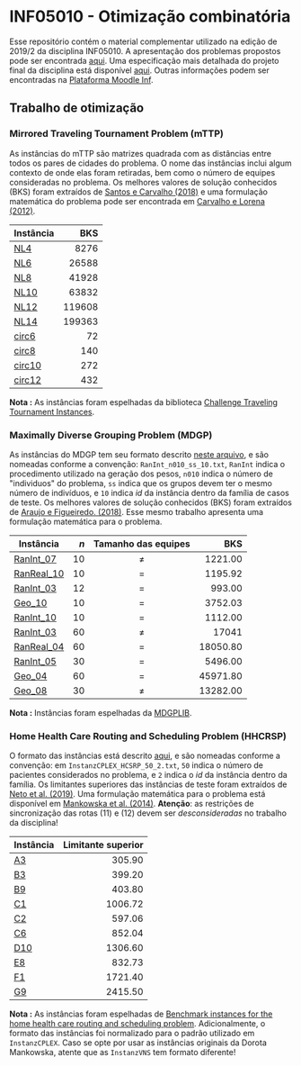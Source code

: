 
# INF05010 - Otimização combinatória

Esse repositório contém o material complementar utilizado na edição de 2019/2 da disciplina INF05010. A apresentação dos problemas propostos pode ser encontrada [aqui](trab-opt-apresentacao.pdf).
Uma especificação mais detalhada do projeto final da disciplina está disponível [aqui](trab-opt.pdf). Outras informações podem ser encontradas na [Plataforma Moodle Inf](https://moodle.inf.ufrgs.br/course/view.php?id=255).

## Trabalho de otimização

### Mirrored Traveling Tournament Problem (mTTP)

As instâncias do mTTP são matrizes quadrada com as distâncias entre todos os pares de cidades do problema. O nome das instâncias inclui algum contexto de onde elas foram retiradas, bem como o número de equipes consideradas no problema. Os melhores valores de solução conhecidos (BKS) foram extraídos de [Santos e Carvalho (2018)](https://proceedings.science/sbpo/papers/algoritmo-genetico-aplicado-a-otimizacao-do-planejamento-de-torneios-esportivos) e uma formulação matemática do problema pode ser encontrada em [Carvalho e Lorena (2012)](https://www.sciencedirect.com/science/article/abs/pii/S0360835212001726).

| Instância | BKS    |
|-----------|-------:|
|[NL4](instancias/mttp/N4.txt)             | 8276   |
|[NL6](instancias/mttp/N6.txt)             | 26588  |
|[NL8](instancias/mttp/N8.txt)             | 41928  |
|[NL10](instancias/mttp/N10.txt)           | 63832  |
|[NL12](instancias/mttp/N12.txt)           | 119608 |
|[NL14](instancias/mttp/N14.txt)           | 199363 |
|[circ6](instancias/mttp/circ6.txt)        | 72     |
|[circ8](instancias/mttp/circ8.txt)        | 140    |
|[circ10](instancias/mttp/circ10.txt)      | 272    |
|[circ12](instancias/mttp/circ12.txt)      | 432    |

__Nota :__ As instâncias foram espelhadas da biblioteca [Challenge Traveling Tournament Instances](https://mat.gsia.cmu.edu/TOURN/).


### Maximally Diverse Grouping Problem (MDGP)

As instâncias do MDGP tem seu formato descrito [neste arquivo](instancias/mdgp/instance_format.txt), e são nomeadas conforme a convenção: `RanInt_n010_ss_10.txt`, `RanInt` indica o procedimento utilizado na geração dos pesos, `n010` indica o número de "individuos" do problema, `ss` indica que os grupos devem ter o mesmo número de indivíduos, e `10` indica _id_ da instância dentro da família de casos de teste. Os melhores valores de solução conhecidos (BKS) foram extraídos de [Araujo e Figueiredo. (2018)](https://proceedings.science/sbpo/papers/o-problema-da-diversidade-maxima-de-grupos%3A-uma-abordagem-de-programacao-linear-inteira). Esse mesmo trabalho apresenta uma formulação matemática para o problema.

| Instância | _n_ | Tamanho das equipes | BKS |
|-----------|----:|:-------------------:|----:|
|[RanInt_07](instancias/mdgp/RanInt_n010_ds_07.txt)   | 10  | ≠   | 1221.00     |
|[RanReal_10](instancias/mdgp/RanReal_n010_ss_10.txt)  | 10  | =   | 1195.92    |
|[RanInt_03](instancias/mdgp/RanInt_n012_ss_03.txt)   | 12  | =   | 993.00      |
|[Geo_10](instancias/mdgp/Geo_n010_ss_10.txt)      | 10  | =   | 3752.03        |
|[RanInt_10](instancias/mdgp/RanInt_n010_ss_10.txt)   | 10  | =   | 1112.00    |
|[RanInt_03](instancias/mdgp/RanInt_n060_ds_03.txt)   | 60  | ≠   | 17041      |
|[RanReal_04](instancias/mdgp/RanReal_n060_ss_04.txt)  | 60  | =   | 18050.80   |
|[RanInt_05](instancias/mdgp/RanInt_n030_ss_05.txt)   | 30  | =   | 5496.00    |
|[Geo_04](instancias/mdgp/Geo_n060_ss_04.txt)      | 60  | =   | 45971.80   |
|[Geo_08](instancias/mdgp/Geo_n030_ds_08.txt)      | 30  | ≠   |  13282.00  |


__Nota :__ Instâncias foram espelhadas da [MDGPLIB](http://grafo.etsii.urjc.es/index.php/category/maximally-diverse-grouping/).


### Home Health Care Routing and Scheduling Problem (HHCRSP)

O formato das instâncias está descrito [aqui](http://wcms.itz.uni-halle.de/download.php?down=38056&elem=2882667), e são nomeadas conforme a convenção: em `InstanzCPLEX_HCSRP_50_2.txt`, `50` indica o número de pacientes considerados no problema, e `2` indica o _id_ da instância dentro da família. Os limitantes superiores das instâncias de teste foram extraídos de [Neto et al. (2019)](neto-2019.pdf). Uma formulação matemática para o problema está disponível em [Mankowska et al. (2014)](https://link.springer.com/article/10.1007%2Fs10729-013-9243-1). __Atenção__: as restrições de sincronização das rotas (11) e (12) devem ser _desconsideradas_ no trabalho da disciplina!

| Instância | Limitante superior |
|-----------|-------------------:|
|[A3](instancias/hhcrsp/InstanzCPLEX_HCSRP_10_3.txt)  |   305.90   |
|[B3](instancias/hhcrsp/InstanzCPLEX_HCSRP_25_3.txt)  |   399.20   |
|[B9](instancias/hhcrsp/InstanzCPLEX_HCSRP_25_9.txt)  |   403.80   |
|[C1](instancias/hhcrsp/InstanzCPLEX_HCSRP_50_1.txt)  |  1006.72   |
|[C2](instancias/hhcrsp/InstanzCPLEX_HCSRP_50_2.txt)  |   597.06   |
|[C6](instancias/hhcrsp/InstanzCPLEX_HCSRP_50_6.txt)  |   852.04   |
|[D10](instancias/hhcrsp/InstanzCPLEX_HCSRP_75_10.txt) |  1306.60   |
|[E8](instancias/hhcrsp/InstanzVNS_HCSRP_100_8.txt)  |   832.73   |
|[F1](instancias/hhcrsp/InstanzVNS_HCSRP_200_1.txt)  |  1721.40   |
|[G9](instancias/hhcrsp/InstanzVNS_HCSRP_300_9.txt)  |  2415.50   |


__Nota :__ As instâncias foram espelhadas de [Benchmark instances for the home health care routing and scheduling problem](https://prodlog.wiwi.uni-halle.de/forschung/research_data/hhcrsp/). Adicionalmente, o formato das instâncias foi normalizado para o padrão utilizado em `InstanzCPLEX`. Caso se opte por usar as instâncias originais da Dorota Mankowska, atente que as `InstanzVNS` tem formato diferente!
